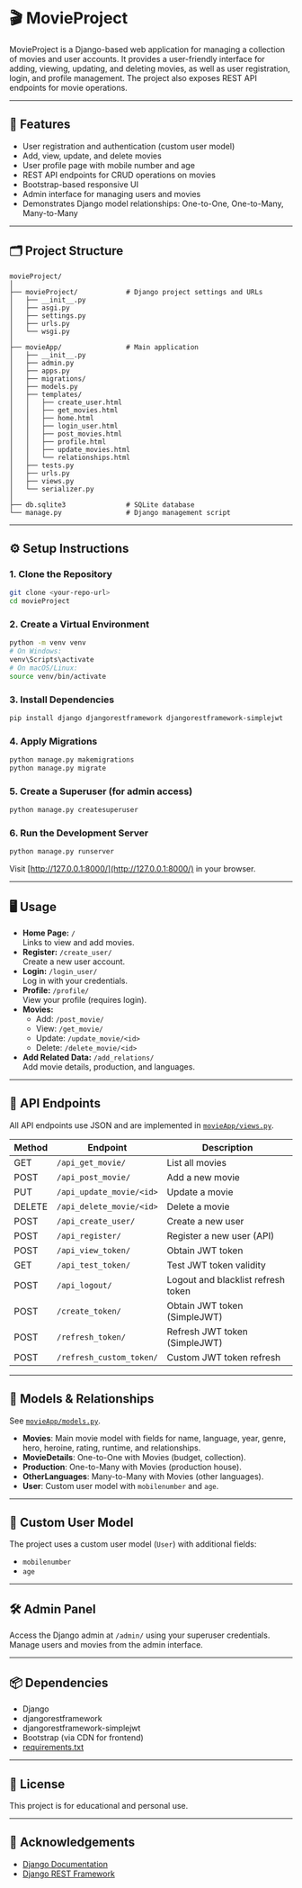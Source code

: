 # 🎬 MovieProject

MovieProject is a Django-based web application for managing a collection of movies and user accounts. It provides a user-friendly interface for adding, viewing, updating, and deleting movies, as well as user registration, login, and profile management. The project also exposes REST API endpoints for movie operations.

---

## 🚀 Features

- User registration and authentication (custom user model)
- Add, view, update, and delete movies
- User profile page with mobile number and age
- REST API endpoints for CRUD operations on movies
- Bootstrap-based responsive UI
- Admin interface for managing users and movies
- Demonstrates Django model relationships: One-to-One, One-to-Many, Many-to-Many

---

## 🗂️ Project Structure

```
movieProject/
│
├── movieProject/            # Django project settings and URLs
│   ├── __init__.py
│   ├── asgi.py
│   ├── settings.py
│   ├── urls.py
│   └── wsgi.py
│
├── movieApp/                # Main application
│   ├── __init__.py
│   ├── admin.py
│   ├── apps.py
│   ├── migrations/
│   ├── models.py
│   ├── templates/
│   │   ├── create_user.html
│   │   ├── get_movies.html
│   │   ├── home.html
│   │   ├── login_user.html
│   │   ├── post_movies.html
│   │   ├── profile.html
│   │   ├── update_movies.html
│   │   └── relationships.html
│   ├── tests.py
│   ├── urls.py
│   ├── views.py
│   └── serializer.py
│
├── db.sqlite3               # SQLite database
└── manage.py                # Django management script
```

---

## ⚙️ Setup Instructions

### 1. Clone the Repository

```sh
git clone <your-repo-url>
cd movieProject
```

### 2. Create a Virtual Environment

```sh
python -m venv venv
# On Windows:
venv\Scripts\activate
# On macOS/Linux:
source venv/bin/activate
```

### 3. Install Dependencies

```sh
pip install django djangorestframework djangorestframework-simplejwt
```

### 4. Apply Migrations

```sh
python manage.py makemigrations
python manage.py migrate
```

### 5. Create a Superuser (for admin access)

```sh
python manage.py createsuperuser
```

### 6. Run the Development Server

```sh
python manage.py runserver
```

Visit [http://127.0.0.1:8000/](http://127.0.0.1:8000/) in your browser.

---

## 🖥️ Usage

- **Home Page:** `/`  
  Links to view and add movies.
- **Register:** `/create_user/`  
  Create a new user account.
- **Login:** `/login_user/`  
  Log in with your credentials.
- **Profile:** `/profile/`  
  View your profile (requires login).
- **Movies:**  
  - Add: `/post_movie/`
  - View: `/get_movie/`
  - Update: `/update_movie/<id>`
  - Delete: `/delete_movie/<id>`
- **Add Related Data:** `/add_relations/`  
  Add movie details, production, and languages.

---

## 🔗 API Endpoints

All API endpoints use JSON and are implemented in [`movieApp/views.py`](movieApp/views.py).

| Method | Endpoint                        | Description                       |
|--------|---------------------------------|-----------------------------------|
| GET    | `/api_get_movie/`               | List all movies                   |
| POST   | `/api_post_movie/`              | Add a new movie                   |
| PUT    | `/api_update_movie/<id>`        | Update a movie                    |
| DELETE | `/api_delete_movie/<id>`        | Delete a movie                    |
| POST   | `/api_create_user/`             | Create a new user                 |
| POST   | `/api_register/`                | Register a new user (API)         |
| POST   | `/api_view_token/`              | Obtain JWT token                  |
| GET    | `/api_test_token/`              | Test JWT token validity           |
| POST   | `/api_logout/`                  | Logout and blacklist refresh token|
| POST   | `/create_token/`                | Obtain JWT token (SimpleJWT)      |
| POST   | `/refresh_token/`               | Refresh JWT token (SimpleJWT)     |
| POST   | `/refresh_custom_token/`        | Custom JWT token refresh          |

---

## 🧩 Models & Relationships

See [`movieApp/models.py`](movieApp/models.py).

- **Movies**: Main movie model with fields for name, language, year, genre, hero, heroine, rating, runtime, and relationships.
- **MovieDetails**: One-to-One with Movies (budget, collection).
- **Production**: One-to-Many with Movies (production house).
- **OtherLanguages**: Many-to-Many with Movies (other languages).
- **User**: Custom user model with `mobilenumber` and `age`.

---

## 👤 Custom User Model

The project uses a custom user model (`User`) with additional fields:
- `mobilenumber`
- `age`

---

## 🛠️ Admin Panel

Access the Django admin at `/admin/` using your superuser credentials.  
Manage users and movies from the admin interface.

---

## 📦 Dependencies

- Django
- djangorestframework
- djangorestframework-simplejwt
- Bootstrap (via CDN for frontend)
- [requirements.txt](./requirements.txt)

---

## 📄 License

This project is for educational and personal use.

---

## 🙏 Acknowledgements

- [Django Documentation](https://docs.djangoproject.com/)
- [Django REST Framework](https://www.django-rest-framework.org/)